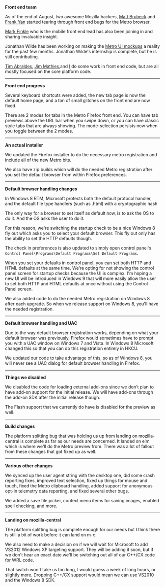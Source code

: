**Front end team**

As of the end of August, two awesome Mozilla hackers, [Matt Brubeck][mbrubeck] and [Frank Yan][fyan] started tearing through front end bugs for the Metro browser. 

[Mark Finkle][mfinkle] who is the mobile front end lead has also been joining in and sharing invaluable insight.

Jonathan Wilde has been working on making the [Metro UI mockups][1] a reality for the past few months.  Jonathan Wilde's internship is complete, but he is still contributing. 

[Tim Abraldes][tabraldes], [Jim Mathies][jmathies],and [I][bbondy] do some work in front end code, but are all mostly focused on the core platform code.

---

**Front end progress**

Several keyboard shortcuts were added,  the new tab page is now the default home page, and a ton of small glitches on the front end are now fixed.

There are 2 modes for tabs in the Metro Firefox front end. You can have tab previews above the URL bar when you swipe down, or you can have classic style tabs that are always showing.  The mode-selection persists now when you toggle between the 2 modes.

---

**An actual installer**

We updated the Firefox installer to do the necessary metro registration and include all of the new Metro bits.  

We also have zip builds which will do the needed Metro registration after you set the default browser from within Firefox preferences.

---

**Default browser handling changes**

In Windows 8 RTM, Microsoft protects both the default protocol handler, and the default file type handlers (such as .html) with a cryptographic hash.

The only way for a browser to set itself as default now, is to ask the OS to do it.  And the OS asks the user to do it.

For this reason, we're switching the startup check to be a nice Windows 8 fly out which asks you to select your default browser.  This fly out only has the ability to set the HTTP defaults though.  

The check in preferences is also updated to simply open control panel's `Control Panel\Programs\Default Programs\Set Default Programs`.

When you set your defaults in control panel, you can set both HTTP and HTML defaults at the same time.  We're opting for not showing the control panel screen for startup checks because the UI is complex.  I'm hoping a new UI will be introduced in Windows 9 that will more easily allow the user to set both HTTP and HTML defaults at once without using the Control Panel screen.

We also added code to do the needed Metro registration on Windows 8 after each upgrade. So when we release support on Windows 8, you'll have the needed registration.

---

**Default browser handling and UAC**

Due to the way default browser registration works, depending on what your default browser was previously, Firefox would sometimes have to prompt you with a UAC window on Windows 7 and Vista.  In Windows 8 Microsoft changed this so that you can do this registration entirely in HKCU.

We updated our code to take advantage of this, so as of Windows 8, you will never see a UAC dialog for default browser handling in Firefox.

---

**Things we disabled**

We disabled the code for loading external add-ons since we don't plan to have add-on support for the initial release.  We will have add-ons through the add-on SDK after the initial release though.

The Flash support that we currently do have is disabled for the preview as well.

---

**Build changes**

The platform splitting bug that was holding us up from landing on mozilla-central is complete as far as our needs are concerned.  It landed on elm which is where we'll do the Metro preview from.  There was a lot of fallout from these changes that got fixed up as well.

---

**Various other changes**

We synced up the user agent string with the desktop one, did some crash reporting fixes, improved text selection, fixed up things for mouse and touch, fixed the Metro clipboard handling, added support for anonymous opt-in telemetry data reporting, and fixed several other bugs.  

We added a save file picker,  context menu items for saving images, enabled spell checking, and more.

---

**Landing on mozilla-central**

The platform splitting bug is complete enough for our needs but I think there is still a bit of work before it can land on m-c.  

We also need to make a decision on if we will wait for Microsoft to add VS2012 Windows XP targeting support.  They will be adding it soon, but if we don't hear an exact date we'll be switching out all of our C++/CX code for WRL code.  

That switch won't take us too long, I would guess a week of long hours, or slightly more. Dropping C++/CX support would mean we can use VS2010 and the Windows 8 SDK.


[1]: https://blog.mozilla.org/ux/2012/05/video-sketching-firefox-metro-start-page/
[mfinkle]: http://starkravingfinkle.org/blog/
[fyan]: http://frankyan.wordpress.com/
[mbrubeck]: http://limpet.net/mbrubeck/
[jmathies]: http://www.mathies.com/weblog/
[bbondy]: http://www.brianbondy.com
[tabraldes]: https://blog.mozilla.org/tabraldes/
